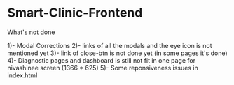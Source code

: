 # Smart-Clinic-Frontend

What's not done

1)- Modal Corrections
2)- links of all the modals and the eye icon is not mentioned yet
3)- link of close-btn is not done yet (in some pages it's done)
4)- Diagnostic pages and dashboard is still not fit in one page for nivashinee screen (1366 * 625)
5)- Some reponsiveness issues in index.html
